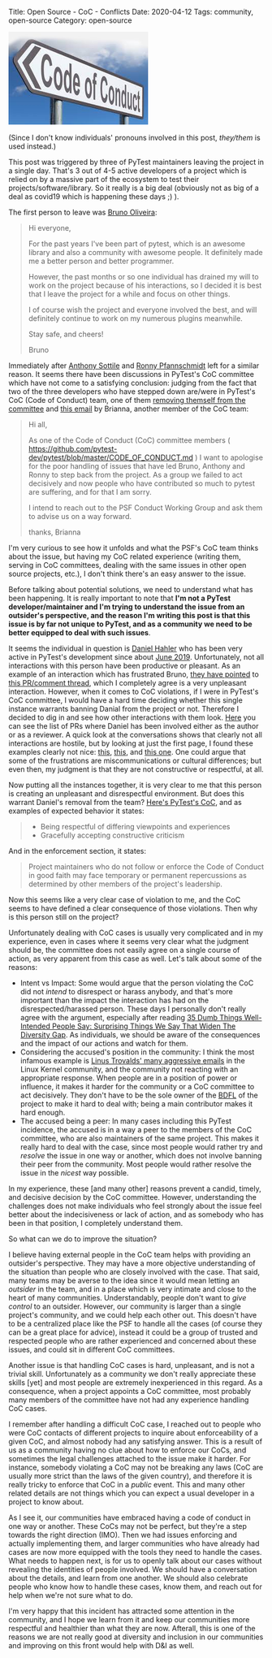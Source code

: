 Title: Open Source - CoC - Conflicts
Date: 2020-04-12
Tags: community, open-source
Category: open-source

[![CoC](files/img/code-of-conduct1-min.jpg)](https://www.stalawfirm.com/en/news/view/jordanian-code-of-conduct.html)

(Since I don't know individuals' pronouns involved in this post, _they/them_ is
used instead.)


This post was triggered by three of PyTest maintainers leaving the project in a
single day. That's 3 out of 4-5 active developers of a project which is relied
on by a massive part of the ecosystem to test their projects/software/library.
So it really is a big deal (obviously not as big of a deal as covid19 which is
happening these days ;) ).

The first person to leave was [Bruno
Oliveira](https://mail.python.org/pipermail/pytest-dev/2020-April/004939.html):

> Hi everyone,
> 
> For the past years I've been part of pytest, which is an awesome library
> and also a community with awesome people. It definitely made me a better
> person and better programmer.
> 
> However, the past months or so one individual has drained my will to work
> on the project because of his interactions, so I decided it is best that I
> leave the project for a while and focus on other things.
>
> I of course wish the project and everyone involved the best, and will
> definitely continue to work on my numerous plugins meanwhile.
>
> Stay safe, and cheers!
>
> Bruno

Immediately after [Anthony
Sottile](https://mail.python.org/pipermail/pytest-dev/2020-April/004940.html)
and [Ronny
Pfannschmidt](https://mail.python.org/pipermail/pytest-dev/2020-April/004941.html)
left for a similar reason. It seems there have been discussions in PyTest's CoC
committee which have not come to a satisfying conclusion: judging from the fact
that two of the three developers who have stepped down are/were in PyTest's CoC
(Code of Conduct) team, one of them [removing themself from the
committee](https://github.com/pytest-dev/pytest/pull/6857) and [this
email](https://mail.python.org/pipermail/pytest-dev/2020-April/004945.html) by
Brianna, another member of the CoC team:

> Hi all,
>
> As one of the Code of Conduct (CoC) committee members (
> https://github.com/pytest-dev/pytest/blob/master/CODE_OF_CONDUCT.md ) I
> want to apologise for the poor handling of issues that have led Bruno,
> Anthony and Ronny to step back from the project. As a group we failed to
> act decisively and now people who have contributed so much to pytest are
> suffering, and for that I am sorry.
>
> I intend to reach out to the PSF Conduct Working Group and ask them to
> advise us on a way forward.
>
> thanks,
> Brianna

I'm very curious to see how it unfolds and what the PSF's CoC team thinks about
the issue, but having my CoC related experience (writing them, serving in CoC
committees, dealing with the same issues in other open source projects, etc.),
I don't think there's an easy answer to the issue.

Before talking about potential solutions, we need to understand what has been
happening. It is really important to note that __I'm not a PyTest
developer/maintainer and I'm trying to understand the issue from an outsider's
perspective, and the reason I'm writing this post is that this issue is by far
not unique to PyTest, and as a community we need to be better equipped to deal
with such issues__. 

It seems the individual in question is [Daniel
Hahler](https://github.com/blueyed) who has been very active in PyTest's
development since about [June
2019](https://github.com/pytest-dev/pytest/graphs/contributors?from=2017-04-22&to=2020-04-11&type=c).
Unfortunately, not all interactions with this person have been productive or
pleasant. As an example of an interaction which has frustrated Bruno, [they
have pointed](https://twitter.com/nicoddemus/status/1248946262453424130?s=20)
to [this PR/comment
thread](https://github.com/pytest-dev/pytest/pull/6663#discussion_r375763028),
which I completely agree is a very unpleasant interaction. However, when it
comes to CoC violations, if I were in PyTest's CoC committee, I would have a
hard time deciding whether this single instance warrants banning Danial from
the project or not. Therefore I decided to dig in and see how other
interactions with them look.
[Here](https://github.com/pytest-dev/pytest/pulls?q=is%3Apr+is%3Aopen+involves%3Ablueyed)
you can see the list of PRs where Daniel has been involved either as the author
or as a reviewer. A quick look at the conversations shows that clearly not all
interactions are hostile, but by looking at just the first page, I found these
examples clearly not nice:
[this](https://github.com/pytest-dev/pytest/pull/7029),
[this](https://github.com/pytest-dev/pytest/pull/6934), and [this
one](https://github.com/pytest-dev/pytest/pull/6840). One could argue that some
of the frustrations are miscommunications or cultural differences; but even
then, my judgment is that they are not constructive or respectful, at all.

Now putting all the instances together, it is very clear to me that this person
is creating an unpleasant and disrespectful environment. But does this warrant
Daniel's removal from the team? [Here's PyTest's
CoC](https://github.com/pytest-dev/pytest/blob/master/CODE_OF_CONDUCT.md), and
as examples of expected behavior it states:

> - Being respectful of differing viewpoints and experiences
> - Gracefully accepting constructive criticism

And in the enforcement section, it states:

> Project maintainers who do not follow or enforce the Code of Conduct in good
> faith may face temporary or permanent repercussions as determined by other
> members of the project's leadership.

Now this seems like a very clear case of violation to me, and the CoC seems to
have defined a clear consequence of those violations. Then why is this person
still on the project?

Unfortunately dealing with CoC cases is usually very complicated and in my
experience, even in cases where it seems very clear what the judgment should
be, the committee does not easily agree on a single course of action, as very
apparent from this case as well. Let's talk about some of the reasons:

- Intent vs Impact: Some would argue that the person violating the CoC did not
  _intend_ to disrespect or harass anybody, and that's more important than the
  impact the interaction has had on the disrespected/harassed person. These
  days I personally don't really agree with the argument, especially after
  reading [35 Dumb Things Well-Intended People Say: Surprising Things We Say
  That Widen The Diversity
  Gap](https://www.goodreads.com/book/show/4455729-35-dumb-things-well-intended-people-say).
  As individuals, we should be aware of the consequences and the impact of our
  actions and watch for them.
- Considering the accused's position in the community: I think the most infamous
  example is [Linus Trovalds' many aggressive
  emails](https://arstechnica.com/information-technology/2013/02/linus-torvalds-i-will-not-change-linux-to-deep-throat-microsoft/)
  in the Linux Kernel community, and the community not reacting with an
  appropriate response. When people are in a position of power or influence, it
  makes it harder for the community or a CoC committee to act decisively. They
  don't have to be the sole owner of the
  [BDFL](https://en.wikipedia.org/wiki/Benevolent_dictator_for_life) of the
  project to make it hard to deal with; being a main contributor makes it hard
  enough.
- The accused being a peer: In many cases including this PyTest incidence, the
  accused is in a way a peer to the members of the CoC committee, who are also
  maintainers of the same project. This makes it really hard to deal with the
  case, since most people would rather try and _resolve_ the issue in one way
  or another, which does not involve banning their peer from the community.
  Most people would rather resolve the issue in the _nicest_ way possible.


In my experience, these [and many other] reasons prevent a candid, timely, and
decisive decision by the CoC committee. However, understanding the challenges
does not make individuals who feel strongly about the issue feel better about
the indecisiveness or lack of action, and as somebody who has been in that
position, I completely understand them.

So what can we do to improve the situation?

I believe having external people in the CoC team helps with providing an
outsider's perspective. They may have a more objective understanding of the
situation than people who are closely involved with the case. That said, many
teams may be averse to the idea since it would mean letting an _outsider_
in the team, and in a place which is very intimate and close to the heart of
many communities. Understandably, people don't want to _give control_ to an
outsider. However, our community is larger than a single project's community,
and we could help each other out. This doesn't have to be a centralized place
like the PSF to handle all the cases (of course they can be a great place for
advice), instead it could be a group of trusted and respected people who are
rather experienced and concerned about these issues, and could sit in different
CoC committees.

Another issue is that handling CoC cases is hard, unpleasant, and is not a
trivial skill. Unfortunately as a community we don't really appreciate these
skills [yet] and most people are extremely inexperienced in this regard. As a
consequence, when a project appoints a CoC committee, most probably many
members of the committee have not had any experience handling CoC cases.

I remember after handling a difficult CoC case, I reached out to people who
were CoC contacts of different projects to inquire about enforceability of a
given CoC, and almost nobody had any satisfying answer. This is a result of us
as a community having no clue about how to enforce our CoCs, and sometimes the
legal challenges attached to the issue make it harder. For instance,
somebody violating a CoC may not be breaking any laws (CoC are usually more
strict than the laws of the given country), and therefore it is really tricky
to enforce that CoC in a _public_ event. This and many other related details
are not things which you can expect a usual developer in a project to know
about.

As I see it, our communities have embraced having a code of conduct in one way
or another. These CoCs may not be perfect, but they're a step towards the right
direction (IMO). Then we had issues enforcing and actually implementing them,
and larger communities who have already had cases are now more equipped with
the tools they need to handle the cases. What needs to happen next, is for us
to openly talk about our cases without revealing the identities of people
involved. We should have a conversation about the details, and learn from one
another. We should also celebrate people who know how to handle these cases,
know them, and reach out for help when we're not sure what to do.

I'm very happy that this incident has attracted some attention in the
community, and I hope we learn from it and keep our communities more respectful
and healthier than what they are now. Afterall, this is one of the reasons we
are not really good at diversity and inclusion in our communities and improving
on this front would help with D&I as well.
